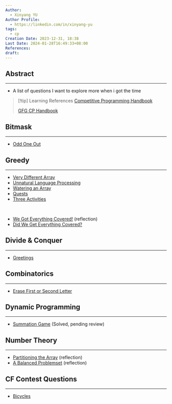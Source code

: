 ```yaml
---
Author:
  - Xinyang YU
Author Profile:
  - https://linkedin.com/in/xinyang-yu
tags:
  - cp
Creation Date: 2023-12-31, 18:38
Last Date: 2024-01-28T16:49:33+08:00
References: 
draft: 
---
```

## Abstract
---
- A list of questions I want to explore more when i got the time

>[!tip] Learning References
>[Competitive Programming Handbook](https://cses.fi/book/book.pdf)
>
>[GFG CP Handbook](https://www.geeksforgeeks.org/competitive-programming-cp-handbook-with-complete-roadmap/)
## Bitmask
---
- [Odd One Out](https://codeforces.com/contest/1915/problem/A)

## Greedy
---
- [Very Different Array](https://codeforces.com/contest/1921/problem/D)
- [Unnatural Language Processing](https://codeforces.com/contest/1915/problem/D)
- [Watering an Array](https://codeforces.com/contest/1917/problem/C)
- [Quests](https://codeforces.com/contest/1914/problem/C)
- [Three Activities](https://codeforces.com/contest/1914/problem/D)
</br>

- [We Got Everything Covered!](https://codeforces.com/contest/1925/problem/A) (reflection)
- [Did We Get Everything Covered?](https://codeforces.com/contest/1925/problem/C)

## Divide & Conquer
---
- [Greetings](https://codeforces.com/contest/1915/problem/F)

## Combinatorics 
---
- [Erase First or Second Letter](https://codeforces.com/contest/1917/problem/B)

## Dynamic Programming
---
- [Summation Game](https://codeforces.com/contest/1920/problem/B) (Solved, pending review)

## Number Theory
---
- [Partitioning the Array](https://codeforces.com/contest/1920/problem/C) (reflection)
- [A Balanced Problemset](https://codeforces.com/contest/1925/problem/B) (reflection)
## CF Contest Questions
---
- [Bicycles](https://codeforces.com/contest/1915/problem/G)

